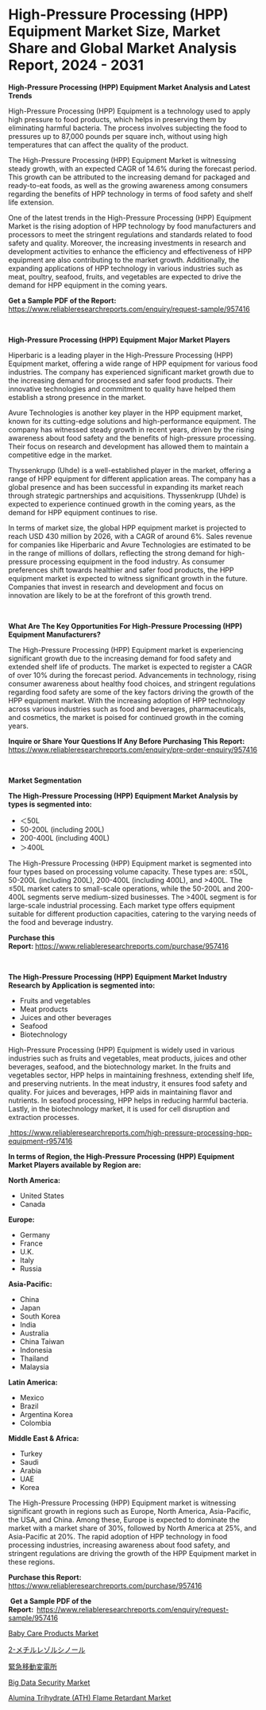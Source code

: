 <p><h1>High-Pressure Processing (HPP) Equipment Market Size, Market Share and Global Market Analysis Report, 2024 - 2031</h1></p><p><strong>High-Pressure Processing (HPP) Equipment Market Analysis and Latest Trends</strong></p>
<p><p>High-Pressure Processing (HPP) Equipment is a technology used to apply high pressure to food products, which helps in preserving them by eliminating harmful bacteria. The process involves subjecting the food to pressures up to 87,000 pounds per square inch, without using high temperatures that can affect the quality of the product.</p><p>The High-Pressure Processing (HPP) Equipment Market is witnessing steady growth, with an expected CAGR of 14.6% during the forecast period. This growth can be attributed to the increasing demand for packaged and ready-to-eat foods, as well as the growing awareness among consumers regarding the benefits of HPP technology in terms of food safety and shelf life extension.</p><p>One of the latest trends in the High-Pressure Processing (HPP) Equipment Market is the rising adoption of HPP technology by food manufacturers and processors to meet the stringent regulations and standards related to food safety and quality. Moreover, the increasing investments in research and development activities to enhance the efficiency and effectiveness of HPP equipment are also contributing to the market growth. Additionally, the expanding applications of HPP technology in various industries such as meat, poultry, seafood, fruits, and vegetables are expected to drive the demand for HPP equipment in the coming years.</p></p>
<p><strong>Get a Sample PDF of the Report:&nbsp;</strong> <a href="https://www.reliableresearchreports.com/enquiry/request-sample/957416">https://www.reliableresearchreports.com/enquiry/request-sample/957416</a></p>
<p>&nbsp;</p>
<p><strong>High-Pressure Processing (HPP) Equipment Major Market Players</strong></p>
<p><p>Hiperbaric is a leading player in the High-Pressure Processing (HPP) Equipment market, offering a wide range of HPP equipment for various food industries. The company has experienced significant market growth due to the increasing demand for processed and safer food products. Their innovative technologies and commitment to quality have helped them establish a strong presence in the market.</p><p>Avure Technologies is another key player in the HPP equipment market, known for its cutting-edge solutions and high-performance equipment. The company has witnessed steady growth in recent years, driven by the rising awareness about food safety and the benefits of high-pressure processing. Their focus on research and development has allowed them to maintain a competitive edge in the market.</p><p>Thyssenkrupp (Uhde) is a well-established player in the market, offering a range of HPP equipment for different application areas. The company has a global presence and has been successful in expanding its market reach through strategic partnerships and acquisitions. Thyssenkrupp (Uhde) is expected to experience continued growth in the coming years, as the demand for HPP equipment continues to rise.</p><p>In terms of market size, the global HPP equipment market is projected to reach USD 430 million by 2026, with a CAGR of around 6%. Sales revenue for companies like Hiperbaric and Avure Technologies are estimated to be in the range of millions of dollars, reflecting the strong demand for high-pressure processing equipment in the food industry. As consumer preferences shift towards healthier and safer food products, the HPP equipment market is expected to witness significant growth in the future. Companies that invest in research and development and focus on innovation are likely to be at the forefront of this growth trend.</p></p>
<p>&nbsp;</p>
<p><strong>What Are The Key Opportunities For High-Pressure Processing (HPP) Equipment Manufacturers?</strong></p>
<p><p>The High-Pressure Processing (HPP) Equipment market is experiencing significant growth due to the increasing demand for food safety and extended shelf life of products. The market is expected to register a CAGR of over 10% during the forecast period. Advancements in technology, rising consumer awareness about healthy food choices, and stringent regulations regarding food safety are some of the key factors driving the growth of the HPP equipment market. With the increasing adoption of HPP technology across various industries such as food and beverages, pharmaceuticals, and cosmetics, the market is poised for continued growth in the coming years.</p></p>
<p><strong>Inquire or Share Your Questions If Any Before Purchasing This Report:</strong> <a href="https://www.reliableresearchreports.com/enquiry/pre-order-enquiry/957416">https://www.reliableresearchreports.com/enquiry/pre-order-enquiry/957416</a></p>
<p>&nbsp;</p>
<p><strong>Market Segmentation</strong></p>
<p><strong>The High-Pressure Processing (HPP) Equipment Market Analysis by types is segmented into:</strong></p>
<p><ul><li>＜50L</li><li>50-200L (including 200L)</li><li>200-400L (including 400L)</li><li>＞400L</li></ul></p>
<p><p>The High-Pressure Processing (HPP) Equipment market is segmented into four types based on processing volume capacity. These types are: ≤50L, 50-200L (including 200L), 200-400L (including 400L), and >400L. The ≤50L market caters to small-scale operations, while the 50-200L and 200-400L segments serve medium-sized businesses. The >400L segment is for large-scale industrial processing. Each market type offers equipment suitable for different production capacities, catering to the varying needs of the food and beverage industry.</p></p>
<p><strong>Purchase this Report:&nbsp;</strong><a href="https://www.reliableresearchreports.com/purchase/957416">https://www.reliableresearchreports.com/purchase/957416</a></p>
<p>&nbsp;</p>
<p><strong>The High-Pressure Processing (HPP) Equipment Market Industry Research by Application is segmented into:</strong></p>
<p><ul><li>Fruits and vegetables</li><li>Meat products</li><li>Juices and other beverages</li><li>Seafood</li><li>Biotechnology</li></ul></p>
<p><p>High-Pressure Processing (HPP) Equipment is widely used in various industries such as fruits and vegetables, meat products, juices and other beverages, seafood, and the biotechnology market. In the fruits and vegetables sector, HPP helps in maintaining freshness, extending shelf life, and preserving nutrients. In the meat industry, it ensures food safety and quality. For juices and beverages, HPP aids in maintaining flavor and nutrients. In seafood processing, HPP helps in reducing harmful bacteria. Lastly, in the biotechnology market, it is used for cell disruption and extraction processes.</p></p>
<p><a href="https://www.reliableresearchreports.com/high-pressure-processing-hpp-equipment-r957416">&nbsp;https://www.reliableresearchreports.com/high-pressure-processing-hpp-equipment-r957416</a></p>
<p><strong>In terms of Region, the High-Pressure Processing (HPP) Equipment Market Players available by Region are:</strong></p>
<p>
    <p> <strong> North America: </strong>
        <ul>
            <li>United States</li>
            <li>Canada</li>
        </ul>
        </p> 
    <p> <strong> Europe: </strong>
        <ul>
            <li>Germany</li>
            <li>France</li>
            <li>U.K.</li>
            <li>Italy</li>
            <li>Russia</li>
        </ul>
        </p> 
    <p> <strong> Asia-Pacific: </strong>
        <ul>
            <li>China</li>
            <li>Japan</li>
            <li>South Korea</li>
            <li>India</li>
            <li>Australia</li>
            <li>China Taiwan</li>
            <li>Indonesia</li>
            <li>Thailand</li>
            <li>Malaysia</li>
        </ul>
        </p> 
    <p> <strong> Latin America: </strong>
        <ul>
            <li>Mexico</li>
            <li>Brazil</li>
            <li>Argentina Korea</li>
            <li>Colombia</li>
        </ul>
        </p> 
    <p> <strong> Middle East & Africa: </strong>
        <ul>
            <li>Turkey</li>
            <li>Saudi</li>
            <li>Arabia</li>
            <li>UAE</li>
            <li>Korea</li>
        </ul>
    </p>
    </p>
<p><p>The High-Pressure Processing (HPP) Equipment market is witnessing significant growth in regions such as Europe, North America, Asia-Pacific, the USA, and China. Among these, Europe is expected to dominate the market with a market share of 30%, followed by North America at 25%, and Asia-Pacific at 20%. The rapid adoption of HPP technology in food processing industries, increasing awareness about food safety, and stringent regulations are driving the growth of the HPP Equipment market in these regions.</p></p>
<p><strong>Purchase this Report: </strong><a href="https://www.reliableresearchreports.com/purchase/957416">https://www.reliableresearchreports.com/purchase/957416</a></p>
<p>&nbsp;<strong>Get a Sample PDF of the Report:&nbsp;&nbsp;</strong><a href="https://www.reliableresearchreports.com/enquiry/request-sample/957416">https://www.reliableresearchreports.com/enquiry/request-sample/957416</a></p>
<p><strong></strong></p>
<p><p><a href="https://github.com/Krish2023na/Market-Research-Report-List-6/blob/main/baby-care-products-market.md">Baby Care Products Market</a></p><p><a href="https://medium.com/@kristynbcf/%E3%82%B0%E3%83%AD%E3%83%BC%E3%83%90%E3%83%AB2-%E3%83%A1%E3%83%81%E3%83%AB%E3%83%AC%E3%82%BE%E3%83%AB%E3%82%B7%E3%83%8E%E3%83%BC%E3%83%AB%E5%B8%82%E5%A0%B4-%E8%A3%BD%E5%93%81%E3%82%BF%E3%82%A4%E3%83%97-%E5%8C%BB%E7%99%82%E3%82%B0%E3%83%AC%E3%83%BC%E3%83%89-%E5%8C%96%E7%B2%A7%E5%93%81%E3%82%B0%E3%83%AC%E3%83%BC%E3%83%89-%E3%82%A8%E3%83%B3%E3%83%89%E3%83%A6%E3%83%BC%E3%82%B6%E3%83%BC-%E5%9C%B0%E5%9F%9F%E3%81%AB%E7%84%A6%E7%82%B9%E3%82%92%E5%BD%93%E3%81%A6%E3%81%9F%E5%88%86%E6%9E%90%E3%81%A8%E4%BA%88%E6%B8%AC-2024%E5%B9%B4-2031%E5%B9%B4-f7e511bc80f9">2-メチルレゾルシノール</a></p><p><a href="https://medium.com/@camron674/%E7%B7%8A%E6%80%A5%E6%90%BA%E5%B8%AF%E7%94%A8%E5%A4%89%E9%9B%BB%E6%89%80%E5%B8%82%E5%A0%B4-%E3%82%B0%E3%83%AD%E3%83%BC%E3%83%90%E3%83%AB%E5%B8%82%E5%A0%B4%E5%8B%95%E5%90%91%E3%82%84%E8%B2%A9%E5%A3%B2%E5%8B%95%E5%90%912024%E5%B9%B4%E3%81%8B%E3%82%892031%E5%B9%B4%E3%81%BE%E3%81%A7-372bac0a81bc">緊急移動変電所</a></p><p><a href="https://medium.com/@brendamoreno1988/global-big-data-security-market-sector-2024-2031-market-metrics-and-market-strategic-insights-737e4644086d">Big Data Security Market</a></p><p><a href="https://issuu.com/reportprime-2/docs/alumina-trihydrate-ath-flame-retard_bf77cc4429904e">Alumina Trihydrate (ATH) Flame Retardant Market</a></p></p>